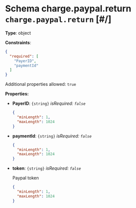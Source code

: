 # Schema charge.paypal.return `charge.paypal.return`  [#/]


**Type**: object





**Constraints**:

```json
{
  "required": [
    "PayerID",
    "paymentId"
  ]
}
```


Additional properties allowed: `true`


**Properties:**


 - **PayerID**: `{string}` *isRequired: `false`* 
    ```json
    {
      "minLength": 1,
      "maxLength": 1024
    }
    ```
    
 - **paymentId**: `{string}` *isRequired: `false`* 
    ```json
    {
      "minLength": 1,
      "maxLength": 1024
    }
    ```
    
 - **token**: `{string}` *isRequired: `false`* 
    
    Paypal token
    
    ```json
    {
      "minLength": 1,
      "maxLength": 1024
    }
    ```
    
